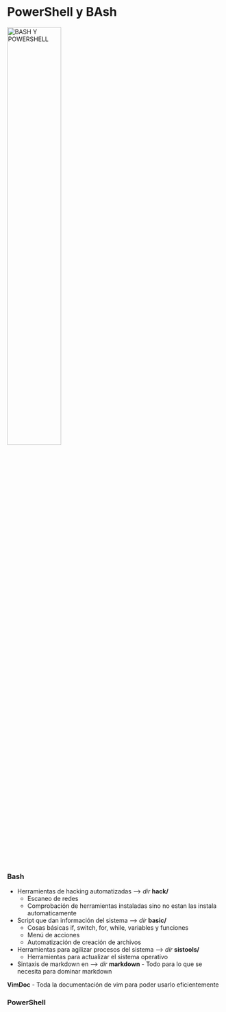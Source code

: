 # PowerShell y BAsh
<img src="https://user-images.githubusercontent.com/45159366/121950781-ed55ee00-cd0e-11eb-98e5-9816a77d4eb8.png" alt="BASH Y POWERSHELL" width="50%">

### Bash
- Herramientas de hacking automatizadas --> _dir_  **hack/**
	- Escaneo de redes 
	- Comprobación de herramientas instaladas sino no estan las instala automaticamente
- Script que dan información del sistema --> _dir_  **basic/**
  	- Cosas básicas if, switch, for, while, variables y funciones
	- Menú de acciones
	- Automatización de creación de archivos 
 - Herramientas para agilizar procesos del sistema --> _dir_ **sistools/**
	- Herramientas para actualizar el sistema operativo
  - Sintaxis de markdown en --> _dir_ **markdown**
    	- Todo para lo que se necesita para dominar markdown

**VimDoc** 
        - Toda la documentación de vim para poder usarlo eficientemente 

 
### PowerShell



   
